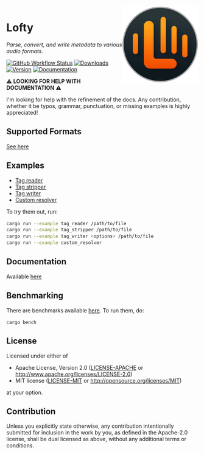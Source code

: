 <img align="right" width="200" height="200" src="doc/lofty.svg" alt="Lofty logo">

# Lofty

*Parse, convert, and write metadata to various audio formats.*

[![GitHub Workflow Status](https://img.shields.io/github/actions/workflow/status/Serial-ATA/lofty-rs/ci.yml?branch=main&logo=github&style=for-the-badge)](https://github.com/Serial-ATA/lofty-rs/actions/workflows/ci.yml)
[![Downloads](https://img.shields.io/crates/d/lofty?style=for-the-badge&logo=rust)](https://crates.io/crates/lofty)
[![Version](https://img.shields.io/crates/v/lofty?style=for-the-badge&logo=rust)](https://crates.io/crates/lofty)
[![Documentation](https://img.shields.io/badge/docs.rs-lofty-informational?style=for-the-badge&logo=read-the-docs)](https://docs.rs/lofty/)

⚠️ **LOOKING FOR HELP WITH DOCUMENTATION** ⚠️

I'm looking for help with the refinement of the docs. Any contribution, whether it be typos,
grammar, punctuation, or missing examples is highly appreciated!

## Supported Formats

[See here](./SUPPORTED_FORMATS.md)

## Examples

* [Tag reader](examples/tag_reader.rs)
* [Tag stripper](examples/tag_stripper.rs)
* [Tag writer](examples/tag_writer.rs)
* [Custom resolver](examples/custom_resolver)

To try them out, run:

```bash
cargo run --example tag_reader /path/to/file
cargo run --example tag_stripper /path/to/file
cargo run --example tag_writer <options> /path/to/file
cargo run --example custom_resolver
```

## Documentation

Available [here](https://docs.rs/lofty)

## Benchmarking

There are benchmarks available [here](./benches). To run them, do:

```shell
cargo bench
```

## License

Licensed under either of

* Apache License, Version 2.0
  ([LICENSE-APACHE](LICENSE-APACHE) or http://www.apache.org/licenses/LICENSE-2.0)
* MIT license
  ([LICENSE-MIT](LICENSE-MIT) or http://opensource.org/licenses/MIT)

at your option.

## Contribution

Unless you explicitly state otherwise, any contribution intentionally submitted
for inclusion in the work by you, as defined in the Apache-2.0 license, shall be
dual licensed as above, without any additional terms or conditions.
